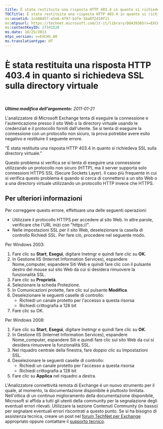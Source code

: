 ```yaml
---
title: È stata restituita una risposta HTTP 403.4 in quanto si richiedeva SSL sulla directory virtuale
TOCTitle: È stata restituita una risposta HTTP 403.4 in quanto si richiedeva SSL sulla directory virtuale
ms:assetid: 1ce88d57-a5e6-4797-b3fe-1ba0f2410f11
ms:mtpsurl: https://technet.microsoft.com/it-it/library/Dd439365(v=EXCHG.80)
ms:contentKeyID: 27341526
ms.date: 10/25/2013
mtps_version: v=EXCHG.80
ms.translationtype: HT
---
```


# È stata restituita una risposta HTTP 403.4 in quanto si richiedeva SSL sulla directory virtuale

 

***Ultima modifica dell'argomento:** 2011-01-21*

L'analizzatore di Microsoft Exchange tenta di eseguire la connessione e l'autenticazione presso il sito Web o la directory virtuale usando le credenziali e il protocollo forniti dall'utente. Se si tenta di eseguire la connessione con un protocollo non sicuro, la prova potrebbe avere esito negativo e restituire il seguente errore.

"È stata restituita una risposta HTTP 403.4 in quanto si richiedeva SSL sulla directory virtuale."

Questo problema si verifica se si tenta di eseguire una connessione utilizzando un protocollo non sicuro (HTTP), ma il server supporta solo connessioni HTTPS SSL (Secure Sockets Layer). Il caso più frequente in cui si verifica questo problema è quando si cerca di connettersi a un sito Web o a una directory virtuale utilizzando un protocollo HTTP invece che HTTPS.

## Per ulteriori informazioni

Per correggere questo errore, effettuare una delle seguenti operazioni:

  - Utilizzare il protocollo HTTPS per accedere al sito Web. In altre parole, verificare che l'URL inizi con "https://".  
  - Nelle impostazioni SSL per il sito Web, deselezionare la casella di controllo Richiedi SSL. Per fare ciò, procedere nel seguente modo.  

Per Windows 2003:

1.  Fare clic su **Start**, **Esegui**, digitare Inetmgr e quindi fare clic su **OK**.  
2.  In Gestione IIS (Internet Information Services), espandere Nome\_computer, espandere Siti Web e quindi fare clic con il pulsante destro del mouse sul sito Web da cui si desidera rimuovere la funzionalità SSL.  
3.  Fare clic su **Proprietà**.  
4.  Selezionare la scheda Protezione.  
5.  In Comunicazioni protette, fare clic sul pulsante **Modifica**.  
6.  Deselezionare le seguenti caselle di controllo:  
      - Richiedi un canale protetto per l'accesso a questa risorsa  
      - Richiedi crittografia a 128 bit  
7.  Fare clic su OK.  

Per Windows 2008:

1.  Fare clic su **Start**, **Esegui**, digitare Inetmgr e quindi fare clic su **OK**.  
2.  In Gestione IIS (Internet Information Services), espandere Nome\_computer, espandere Siti e quindi fare clic sul sito Web da cui si desidera rimuovere la funzionalità SSL.  
3.  Nel riquadro centrale della finestra, fare doppio clic su Impostazioni SSL.  
4.  Deselezionare le seguenti caselle di controllo:  
      - Richiedi un canale protetto per l'accesso a questa risorsa  
      - Richiedi crittografia a 128 bit  
5.  Fare clic su **Applica** nel riquadro a destra.  

L'Analizzatore connettività remota di Exchange è un nuovo strumento per il quale, al momento, la documentazione disponibile è piuttosto limitata. Nell'ottica di un continuo miglioramento della documentazione disponibile, Microsoft si affida a tutti gli utenti della community per la segnalazione degli eventuali errori rilevati. Utilizzare la sezione Contenuti Community (in basso) per segnalare eventuali errori riscontrati a questo punto. Se si ha bisogno di assistenza tecnica, creare un post nel [forum TechNet per Exchange](http://go.microsoft.com/fwlink/?linkid=73420) appropriato oppure contattare il [supporto tecnico](http://go.microsoft.com/fwlink/?linkid=8158).

